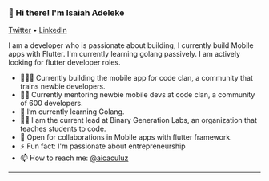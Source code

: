 <h3>👋 Hi there! I'm Isaiah Adeleke</h3>
<p>
  <a href="https://twitter.com/aicaculuz">Twitter</a>  •
  <a href="https://www.linkedin.com/in/isaiahadeleke/">LinkedIn</a>
</p>

I am a developer who is passionate about building, I currently build Mobile apps with Flutter. I'm currently learning golang passively. I am actively looking for flutter developer roles.
- 👨🏽‍💻 Currently building the mobile app for code clan, a community that trains newbie developers.
- 👨🏽‍ Currently mentoring newbie mobile devs at code clan, a community of 600 developers.
- 🌱 I’m currently learning Golang.
- 👨🏽‍ I am the current lead at Binary Generation Labs, an organization that teaches students to code.
- 🤝 Open for collaborations in Mobile apps with flutter framework.
- ⚡ Fun fact: I'm passionate about entrepreneurship
- 📫 How to reach me: [@aicaculuz](https://twitter.com/aicaculuz)
---

